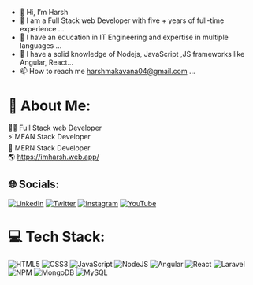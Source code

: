 - 👋 Hi, I’m Harsh
- 👀 I am a Full Stack web Developer with five + years of full-time experience ...
- 🌱 I have an education in IT Engineering and expertise in multiple languages ...
- 💞️ I have a solid knowledge of Nodejs, JavaScript ,JS frameworks like Angular, React...
- 📫 How to reach me harshmakavana04@gmail.com ...

<!---
harahm29/harahm29 is a ✨ special ✨ repository because its `README.md` (this file) appears on your GitHub profile.
You can click the Preview link to take a look at your changes.
--->


# 💫 About Me:
👨‍💻 Full Stack web Developer<br>⚡ MEAN Stack Developer  <br>💼 MERN Stack Developer<br>🌎 https://imharsh.web.app/ <br>


## 🌐 Socials:
[![LinkedIn](https://img.shields.io/badge/LinkedIn-%230077B5.svg?logo=linkedin&logoColor=white)](https://in.linkedin.com/in/harshm29) [![Twitter](https://img.shields.io/badge/Twitter-%231DA1F2.svg?logo=Twitter&logoColor=white)](https://twitter.com/harshm29) [![Instagram](https://img.shields.io/badge/Instagram-%23E4405F.svg?logo=Instagram&logoColor=white)](https://instagram.com/harsh_mkvn_a) [![YouTube](https://img.shields.io/badge/YouTube-%23FF0000.svg?logo=YouTube&logoColor=white)](https://youtube.com/@lightspeedcoder) 

# 💻 Tech Stack:
![HTML5](https://img.shields.io/badge/html5-%23E34F26.svg?style=for-the-badge&logo=html5&logoColor=white) ![CSS3](https://img.shields.io/badge/css3-%231572B6.svg?style=for-the-badge&logo=css3&logoColor=white) ![JavaScript](https://img.shields.io/badge/javascript-%23323330.svg?style=for-the-badge&logo=javascript&logoColor=%23F7DF1E) ![NodeJS](https://img.shields.io/badge/Node.js-339933?style=for-the-badge&logo=nodedotjs&logoColor=white) ![Angular](https://img.shields.io/badge/Angular-DD0031?style=for-the-badge&logo=angular&logoColor=white) ![React](https://img.shields.io/badge/react-%2320232a.svg?style=for-the-badge&logo=react&logoColor=%2361DAFB) ![Laravel](https://img.shields.io/badge/Laravel-FF2D20?style=for-the-badge&logo=laravel&logoColor=white) ![NPM](https://img.shields.io/badge/npm-CB3837?style=for-the-badge&logo=npm&logoColor=white) ![MongoDB](https://img.shields.io/badge/MongoDB-4EA94B?style=for-the-badge&logo=mongodb&logoColor=white) ![MySQL](https://img.shields.io/badge/MySQL-005C84?style=for-the-badge&logo=mysql&logoColor=white)
